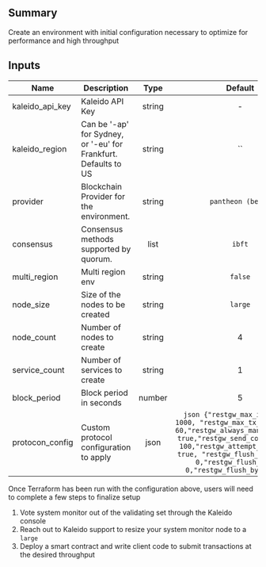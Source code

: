## Summary

Create an environment with initial configuration necessary to optimize for performance and high throughput

## Inputs

| Name | Description | Type | Default | Required |
|------|-------------|:----:|:-----:|:-----:|
| kaleido_api_key | Kaleido API Key | string | - | yes |
| kaleido_region | Can be '-ap' for Sydney, or '-eu' for Frankfurt. Defaults to US | string | `` | no |
| provider | Blockchain Provider for the environment. | string | `pantheon (besu)` | no |
| consensus | Consensus methods supported by quorum. | list | `ibft` | no |
| multi_region | Multi region env | string | `false` | no |
| node_size | Size of the nodes to be created | string | `large` | no |
| node_count | Number of nodes to create | string | 4 | no |
| service_count | Number of services to create | string | 1 | no |
| block_period | Block period in seconds | number | 5 | no |
| protocon_config | Custom protocol configuration to apply | json | ```json {"restgw_max_inflight": 1000, "restgw_max_tx_wait_time": 60,"restgw_always_manage_nonce": true,"restgw_send_concurrency": 100,"restgw_attempt_gap_fill": true, "restgw_flush_frequency": 0,"restgw_flush_msgs": 0,"restgw_flush_bytes": 0,}``` | no |

Once Terraform has been run with the configuration above, users will need to complete a few steps to finalize setup

1. Vote system monitor out of the validating set through the Kaleido console
2. Reach out to Kaleido support to resize your system monitor node to a `large`
3. Deploy a smart contract and write client code to submit transactions at the desired throughput